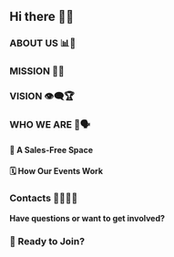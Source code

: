 ## Hi there 👋✨


### **ABOUT US** 📊🤝


### **MISSION** 🧭🌟



### **VISION** 👁️‍🗨️🏆



### **WHO WE ARE** 👥🗣️

#### 🛑 A Sales-Free Space


#### 🗓️ How Our Events Work





### **Contacts** 👩‍💼👨‍💼


**Have questions or want to get involved?** 
### 🤝 Ready to Join?
